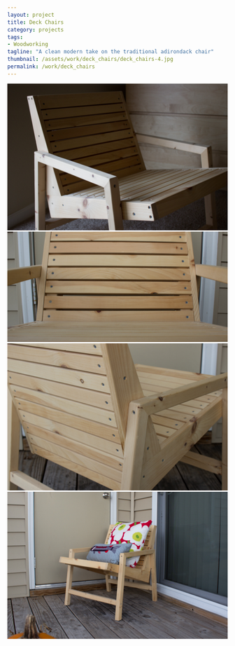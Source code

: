```yaml
---
layout: project
title: Deck Chairs
category: projects
tags:
- Woodworking
tagline: "A clean modern take on the traditional adirondack chair"
thumbnail: /assets/work/deck_chairs/deck_chairs-4.jpg
permalink: /work/deck_chairs
---
```


![](/assets/work/deck_chairs/deck_chairs-1.jpg)
![](/assets/work/deck_chairs/deck_chairs-2.jpg)
![](/assets/work/deck_chairs/deck_chairs-3.jpg)
![](/assets/work/deck_chairs/deck_chairs-4.jpg)
